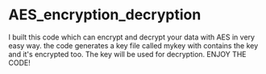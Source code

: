 # AES_encryption_decryption
I built this code which can encrypt and decrypt your data with AES in very easy way. the code generates a key file called mykey with contains the key and it's encrypted too. The key will be used for decryption. ENJOY THE CODE!
